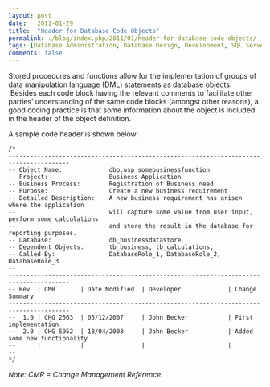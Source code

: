 ```yaml
---
layout: post
date:   2011-01-29
title:  "Header for Database Code Objects"
permalink: ./blog/index.php/2011/01/header-for-database-code-objects/
tags: [Database Administration, Database Design, Development, SQL Server, Code Samples, T-SQL Programming, T-SQL Programming, Coding Practices]
comments: false
---
```

Stored procedures and functions allow for the implementation of groups of data manipulation language (DML) statements as database objects.  Besides each code block having the relevant comments to facilitate other parties’ understanding of the same code blocks (amongst other reasons), a good coding practice is that some information about the object is included in the header of the object definition.

A sample code header is shown below:

``` text
/*
---------------------------------------------------------------------------------------
-- Object Name:             dbo.usp_somebusinessfunction
-- Project:                 Business Application
-- Business Process:        Registration of Business need
-- Purpose:                 Create a new business requirement
-- Detailed Description:    A new business requirement has arisen where the application
--                          will capture some value from user input, perform some calculations
--                          and store the result in the database for reporting purposes.
-- Database:                db_businessdatastore
-- Dependent Objects:       tb_business, tb_calculations,
-- Called By:               DatabaseRole_1, DatabaseRole_2, DatabaseRole_3
--
---------------------------------------------------------------------------------------
-- Rev  | CMR       | Date Modified  | Developer             | Change Summary
---------------------------------------------------------------------------------------
--  1.0 | CHG 2563  | 05/12/2007     | John Becker           | First implementation
--  2.0 | CHG 5952  | 18/04/2008     | John Becker           | Added some new functionality
--      |           |                |                       |
--
*/
```

*Note: CMR = Change Management Reference.*
